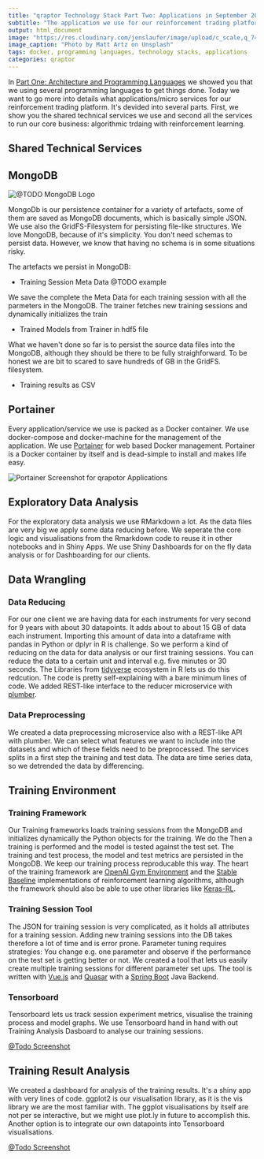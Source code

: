 ```yaml
---
title: "qraptor Technology Stack Part Two: Applications in September 2019"
subtitle: "The application we use for our reinforcement trading platform"
output: html_document
image: "https://res.cloudinary.com/jenslaufer/image/upload/c_scale,q_74,w_800/v1568015884/matt-artz-pH6wLT6TVFc-unsplash.jpg"
image_caption: "Photo by Matt Artz on Unsplash"
tags: docker, programming languages, technology stacks, applications
categories: qraptor
---
```


In [Part One: Architecture and Programming Languages](/qraptor/qraptors-technology-stack-programming-languages.html) we showed you that we using several programming 
languages to get things done. Today we want to go more into details what applications/micro services for our reinforcement trading platform. It's devided into
several parts. First, we show you the shared technical services we use and second all the services to run our core business: algorithmic trdaing with reinforcement learning.

## Shared Technical Services ##

## MongoDB ##

![@TODO MongoDB Logo]()

MongoDb is our persistence container for a variety of artefacts, some of them are saved as MongoDB documents, which is basically simple JSON. We use also the GridFS-Filesystem for persisting
file-like structures. We love MongoDB, because of it's simplicity. You don't need schemas to persist data. However, we know that having no schema is in some situations risky.

The artefacts we persist in MongoDB:

- Training Session Meta Data 
@TODO example

We save the complete the Meta Data for each training session with all the parmeters in the MongoDB. The trainer fetches new training sessions and dynamically initializes the train

- Trained Models from Trainer in hdf5 file

What we haven't done so far is to persist the source data files into the MongoDB, although they should be there to be fully straighforward. To be honest we are bit to scared to save hundreds of GB in the GridFS.
filesystem.

- Training results as CSV


## Portainer ##

Every application/service we use is packed as a Docker container. We use docker-compose and docker-machine for the management of the application. We use [Portainer](https://www.portainer.io/) for web based Docker management. Portainer is a Docker container by itself and is dead-simple to install and makes life easy.

![Portainer Screenshot for qrapotor Applications](@TODO)


## Exploratory Data Analysis ##

For the exploratory data analysis we use RMarkdown a lot. As the data files are very big we apply some data reducing before. We seperate the core logic and visualisations from the Rmarkdown code to reuse it in other notebooks and in Shiny Apps. We use Shiny Dashboards for on the fly data analysis or for Dashboarding for our clients.

## Data Wrangling ##

### Data Reducing ###

For our one client we are having data for each instruments for very second for 9 years with about 30 datapoints. It adds about to about 15 GB of data each instrument. Importing this amount of data into a dataframe with pandas in Python or dplyr in R is challenge. So we perform a kind of reducing on the data for data analysis or our first training sessions. You can reduce the data to a certain unit and interval e.g. five minutes or 30 seconds. The Libraries from [tidyverse](https://www.tidyverse.org/) ecosystem in R lets us do this redcution. The code is pretty self-explaining with a bare minimum lines of code. We added REST-like interface to the reducer microservice with [plumber](https://www.rplumber.io/).

### Data Preprocessing ###

We created a data preprocessing microservice also with a REST-like API with plumber. We can select what features we want to include into the datasets and which of these fields need to be preprocessed. The services splits in a first step the training and test data. The data are time series data, so we detrended the data by differencing.

## Training Environment ##

### Training Framework ###

Our Training frameworks loads training sessions from the MongoDB and initializes dynamically the Python objects for the training. We do the Then a training is performed and the model is tested against the test set. The training and test process, the model and test metrics are persisted in the MongoDB. We keep our  training process reproducable this way. The heart of the training framework are [OpenAI Gym Environment](https://github.com/openai/gym/blob/master/docs/creating-environments.md) and the [Stable Baseline](https://stable-baselines.readthedocs.io/en/master/) implementations of reinforcement learning algorithms, although the framework should also be able to use other libraries like [Keras-RL](https://github.com/keras-rl/keras-rl).

### Training Session Tool ###

The JSON for training session is very complicated, as it holds all attributes for a training session. Adding new training sessions into the DB takes therefore a lot of time and is error prone. Parameter tuning requires strategies: You change e.g. one parameter and observe if the performance on the test set is getting better or not. We created a tool that lets us easily create multiple training sessions for different parameter set ups. The tool is written with [Vue.js](https://vuejs.org/) and [Quasar](https://quasar.dev/) with a [Spring Boot](https://spring.io/projects/spring-boot) Java Backend.


### Tensorboard ###

Tensorboard lets us track session experiment metrics, visualise the training process and model graphs. We use Tensorboard hand in hand with out Training Analysis Dasboard to analyse our training sessions.

[@Todo Screenshot]()


## Training Result Analysis ##

We created a dashboard for analysis of the training results. It's a shiny app with very lines of code. ggplot2 is our visualisation library, as it is the vis library we are the most familiar with. The ggplot visualisations by itself are not per se interactive, but we might use plot.ly in future to accomplish this.
Another option is to integrate our own datapoints into Tensorboard visualisations.

[@Todo Screenshot ]()
